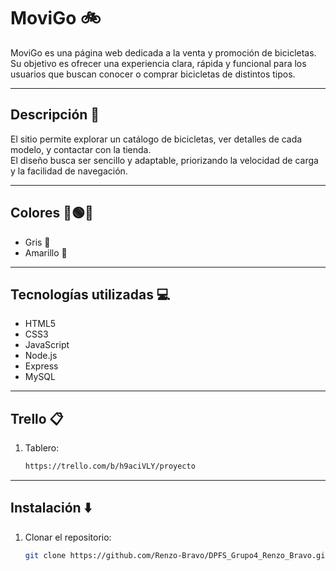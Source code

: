 # MoviGo 🚲

MoviGo es una página web dedicada a la venta y promoción de bicicletas. Su objetivo es ofrecer una experiencia clara, rápida y funcional para los usuarios que buscan conocer o comprar bicicletas de distintos tipos.

---

## Descripción 📒

El sitio permite explorar un catálogo de bicicletas, ver detalles de cada modelo, y contactar con la tienda.  
El diseño busca ser sencillo y adaptable, priorizando la velocidad de carga y la facilidad de navegación.

---

## Colores 🔴🟢🔵

- Gris 🩶
- Amarillo 💛

---

## Tecnologías utilizadas 💻

- HTML5  
- CSS3  
- JavaScript  
- Node.js  
- Express  
- MySQL  

---

## Trello 📋

1. Tablero:
   ```bash
   https://trello.com/b/h9aciVLY/proyecto

---

## Instalación ⬇️

1. Clonar el repositorio:
   ```bash
   git clone https://github.com/Renzo-Bravo/DPFS_Grupo4_Renzo_Bravo.git

